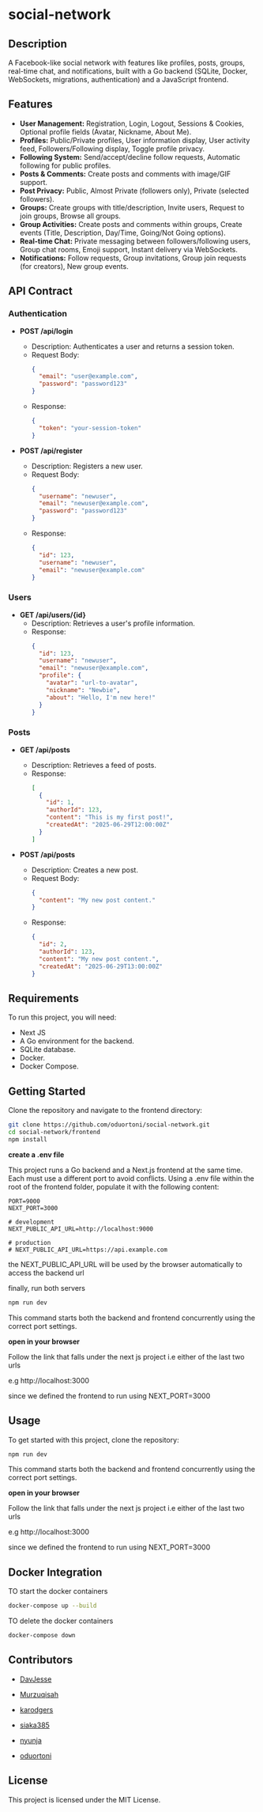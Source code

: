 # social-network

## Description
A Facebook-like social network with features like profiles, posts, groups, real-time chat, and notifications, built with a Go backend (SQLite, Docker, WebSockets, migrations, authentication) and a JavaScript frontend.

## Features
* **User Management:** Registration, Login, Logout, Sessions & Cookies, Optional profile fields (Avatar, Nickname, About Me).
* **Profiles:** Public/Private profiles, User information display, User activity feed, Followers/Following display, Toggle profile privacy.
* **Following System:** Send/accept/decline follow requests, Automatic following for public profiles.
* **Posts & Comments:** Create posts and comments with image/GIF support.
* **Post Privacy:** Public, Almost Private (followers only), Private (selected followers).
* **Groups:** Create groups with title/description, Invite users, Request to join groups, Browse all groups.
* **Group Activities:** Create posts and comments within groups, Create events (Title, Description, Day/Time, Going/Not Going options).
* **Real-time Chat:** Private messaging between followers/following users, Group chat rooms, Emoji support, Instant delivery via WebSockets.
* **Notifications:** Follow requests, Group invitations, Group join requests (for creators), New group events.

## API Contract

### Authentication

*   **POST /api/login**
    *   Description: Authenticates a user and returns a session token.
    *   Request Body:
        ```json
        {
          "email": "user@example.com",
          "password": "password123"
        }
        ```
    *   Response:
        ```json
        {
          "token": "your-session-token"
        }
        ```

*   **POST /api/register**
    *   Description: Registers a new user.
    *   Request Body:
        ```json
        {
          "username": "newuser",
          "email": "newuser@example.com",
          "password": "password123"
        }
        ```
    *   Response:
        ```json
        {
          "id": 123,
          "username": "newuser",
          "email": "newuser@example.com"
        }
        ```

### Users

*   **GET /api/users/{id}**
    *   Description: Retrieves a user's profile information.
    *   Response:
        ```json
        {
          "id": 123,
          "username": "newuser",
          "email": "newuser@example.com",
          "profile": {
            "avatar": "url-to-avatar",
            "nickname": "Newbie",
            "about": "Hello, I'm new here!"
          }
        }
        ```

### Posts

*   **GET /api/posts**
    *   Description: Retrieves a feed of posts.
    *   Response:
        ```json
        [
          {
            "id": 1,
            "authorId": 123,
            "content": "This is my first post!",
            "createdAt": "2025-06-29T12:00:00Z"
          }
        ]
        ```

*   **POST /api/posts**
    *   Description: Creates a new post.
    *   Request Body:
        ```json
        {
          "content": "My new post content."
        }
        ```
    *   Response:
        ```json
        {
          "id": 2,
          "authorId": 123,
          "content": "My new post content.",
          "createdAt": "2025-06-29T13:00:00Z"
        }
        ```

## Requirements
To run this project, you will need:
* Next JS
* A Go environment for the backend.
* SQLite database.
* Docker.
* Docker Compose.

## Getting Started

Clone the repository and navigate to the frontend directory:

```bash
git clone https://github.com/oduortoni/social-network.git
cd social-network/frontend
npm install
```

**create a .env file**

This project runs a Go backend and a Next.js frontend at the same time. Each must use a different port to avoid conflicts. Using a .env file within the root of the frontend folder, populate it with the following content:

```env
PORT=9000
NEXT_PORT=3000

# development
NEXT_PUBLIC_API_URL=http://localhost:9000

# production
# NEXT_PUBLIC_API_URL=https://api.example.com
```

the NEXT_PUBLIC_API_URL will be used by the browser automatically to access the backend url

finally, run both servers

```bash
npm run dev
```

This command starts both the backend and frontend concurrently using the correct port settings.

**open in your browser**

Follow the link that falls under the next js project i.e either of the last two urls

e.g  http://localhost:3000

since we defined the frontend to run using NEXT_PORT=3000

## Usage
To get started with this project, clone the repository:
```bash
npm run dev
```

This command starts both the backend and frontend concurrently using the correct port settings.

**open in your browser**

Follow the link that falls under the next js project i.e either of the last two urls

e.g  http://localhost:3000

since we defined the frontend to run using NEXT_PORT=3000

## Docker Integration
TO start the docker containers
```bash
docker-compose up --build
```
TO delete the docker containers
```bash
docker-compose down
```

## Contributors

* [DavJesse](https://github.com/DavJesse)

* [Murzuqisah](https://github.com/Murzuqisah)

* [karodgers](https://github.com/karodgers)

* [siaka385](https://github.com/siaka385)

* [nyunja](https://github.com/nyunja)

* [oduortoni](https://github.com/oduortoni)

## License

This project is licensed under the MIT License.